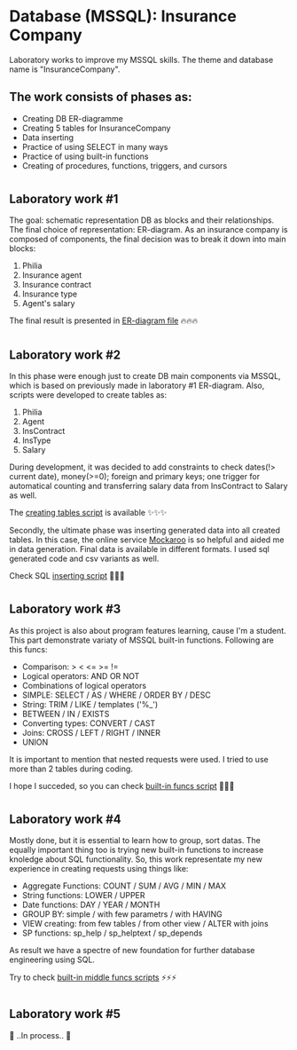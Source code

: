 # Database (MSSQL): Insurance Company
Laboratory works to improve my MSSQL skills. The theme and database name is "InsuranceCompany". 
## The work consists of phases as:
  - Creating DB ER-diagramme
  - Creating 5 tables for InsuranceCompany
  - Data inserting  
  - Practice of using SELECT in many ways
  - Practice of using built-in functions
  - Creating of procedures, functions, triggers, and cursors

#
## Laboratory work #1
The goal: schematic representation DB as blocks and their relationships. The final choice of representation: ER-diagram. As an insurance company is composed of components, the final decision was to break it down into main blocks:
  1) Philia
  2) Insurance agent
  3) Insurance contract
  4) Insurance type
  5) Agent's salary

The final result is presented in [ER-diagram file](https://github.com/MilaHalko/DB-InsuranceCompany/blob/main/InsuranceCompanyER.jpg) :fire::fire::fire:

#
## Laboratory work #2
In this phase were enough just to create DB main components via MSSQL, which is based on previously made in laboratory #1 ER-diagram. Also, scripts were developed to create tables as:

  1) Philia
  2) Agent
  3) InsContract
  4) InsType
  5) Salary
  
During development, it was decided to add constraints to check dates(!> current date), money(>=0); foreign and primary keys; one trigger for automatical counting and transferring salary data from InsContract to Salary as well. 
  
The [creating tables script](https://github.com/MilaHalko/DB-InsuranceCompany/blob/main/Tables.sql) is available :sparkles::sparkles::sparkles:

Secondly, the ultimate phase was inserting generated data into all created tables. In this case, the online service [Mockaroo](https://www.mockaroo.com/) is so helpful and aided me in data generation. Final data is available in different formats. I used sql generated code and csv variants as well. 

Check SQL [inserting script](https://github.com/MilaHalko/DB-InsuranceCompany/blob/main/Insert.sql) :green_heart::green_heart::green_heart:

#
## Laboratory work #3
As this project is also about program features learning, cause I'm a student. This part demonstrate variaty of MSSQL built-in functions. Following are this funcs:
  - Comparison: > < <= >= !=
  - Logical operators: AND OR NOT
  - Combinations of logical operators
  - SIMPLE: SELECT / AS / WHERE / ORDER BY / DESC
  - String: TRIM / LIKE / templates ('%_')
  - BETWEEN / IN / EXISTS
  - Converting types: CONVERT / CAST
  - Joins: CROSS / LEFT / RIGHT / INNER
  - UNION

It is important to mention that nested requests were used. I tried to use more than 2 tables during coding. 

I hope I succeded, so you can check [built-in funcs script](https://github.com/MilaHalko/DB-InsuranceCompany/blob/main/lab3.sql) :bug::bug::bug:

#
## Laboratory work #4
Mostly done, but it is essential to learn how to group, sort datas. The equally important thing too is trying new built-in functions to increase knoledge about SQL functionality. So, this work representate my new experience in creating requests using things like:
  - Aggregate Functions: COUNT / SUM / AVG / MIN / MAX
  - String functions: LOWER / UPPER
  - Date functions: DAY / YEAR / MONTH
  - GROUP BY: simple / with few parametrs / with HAVING
  - VIEW creating: from few tables / from other view / ALTER with joins
  - SP functions: sp_help / sp_helptext / sp_depends

As result we have a spectre of new foundation for further database engineering using SQL.

Try to check [built-in middle funcs scripts](https://github.com/MilaHalko/DB-InsuranceCompany/blob/main/lab4_funcs.sql) :zap::zap::zap:

#
## Laboratory work #5
:memo: ..In process.. :memo:
